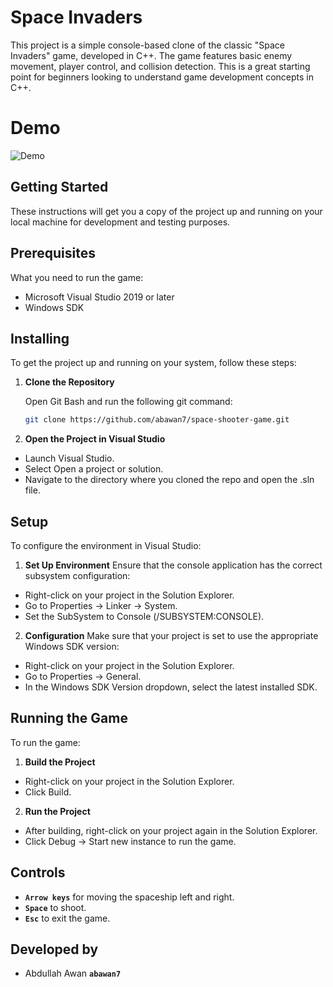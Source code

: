 # Space Invaders

This project is a simple console-based clone of the classic "Space Invaders" game, developed in C++. The game features basic enemy movement, player control, and collision detection. This is a great starting point for beginners looking to understand game development concepts in C++.

# Demo
![Demo](https://github.com/abawan7/space-shooter-game/blob/main/Demp.gif)
## Getting Started

These instructions will get you a copy of the project up and running on your local machine for development and testing purposes.

## Prerequisites

What you need to run the game:

- Microsoft Visual Studio 2019 or later
- Windows SDK

## Installing

To get the project up and running on your system, follow these steps:

1. **Clone the Repository**
   
   Open Git Bash and run the following git command:

   ```bash
   git clone https://github.com/abawan7/space-shooter-game.git

2. **Open the Project in Visual Studio**

- Launch Visual Studio.
- Select Open a project or solution.
- Navigate to the directory where you cloned the repo and open the .sln file.

## Setup

To configure the environment in Visual Studio:

1. **Set Up Environment** Ensure that the console application has the correct subsystem configuration:
- Right-click on your project in the Solution Explorer.
- Go to Properties -> Linker -> System.
- Set the SubSystem to Console (/SUBSYSTEM:CONSOLE).
2. **Configuration** Make sure that your project is set to use the appropriate Windows SDK version:
- Right-click on your project in the Solution Explorer.
- Go to Properties -> General.
- In the Windows SDK Version dropdown, select the latest installed SDK.



## Running the Game

To run the game:

1. **Build the Project**
- Right-click on your project in the Solution Explorer.
- Click Build.
2. **Run the Project**
- After building, right-click on your project again in the Solution Explorer.
- Click Debug -> Start new instance to run the game.


## Controls
- **`Arrow keys`** for moving the spaceship left and right.
- **`Space`** to shoot.
- **`Esc`** to exit the game.

## Developed by

- Abdullah Awan **`abawan7`**

